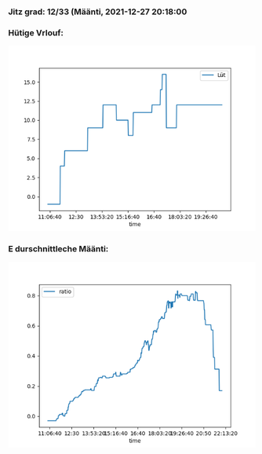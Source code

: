 ### Jitz grad: 12/33 (Määnti, 2021-12-27 20:18:00

### Hütige Vrlouf:
![Graph](Today.png)

### E durschnittleche Määnti:
![Graph](Määnti.png)